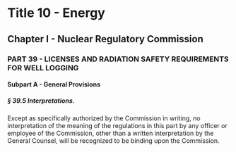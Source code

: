 
# Title 10 - Energy
## Chapter I - Nuclear Regulatory Commission
### PART 39 - LICENSES AND RADIATION SAFETY REQUIREMENTS FOR WELL LOGGING
#### Subpart A - General Provisions
##### § 39.5 Interpretations.

Except as specifically authorized by the Commission in writing, no interpretation of the meaning of the regulations in this part by any officer or employee of the Commission, other than a written interpretation by the General Counsel, will be recognized to be binding upon the Commission.

